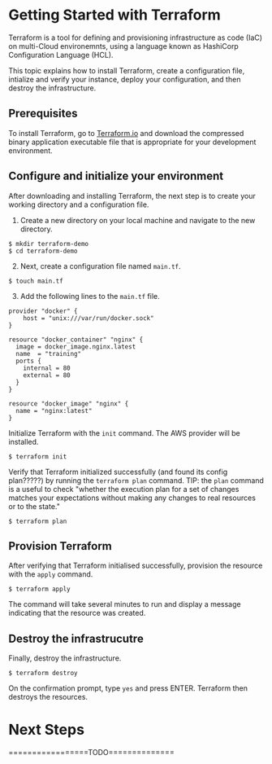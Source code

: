 # Getting Started with Terraform

Terraform is a tool for defining and provisioning infrastructure as code (IaC) on multi-Cloud environemnts, using a language known as HashiCorp Configuration Language (HCL).

This topic explains how to install Terraform, create a configuration file, intialize and verify your instance, deploy your configuration, and then destroy the infrastructure.

## Prerequisites

To install Terraform, go to [Terraform.io](https://www.terraform.io/downloads.html) and download the compressed binary application executable file that is appropriate for your development environment.

## Configure and initialize your environment 

After downloading and installing Terraform, the next step is to create your working directory and a configuration file.

1. Create a new directory on your local machine and navigate to the new directory.

```shell
$ mkdir terraform-demo
$ cd terraform-demo
```

2. Next, create a configuration file named `main.tf`.

```shell
$ touch main.tf
```

3. Add the following lines to the `main.tf` file.

```hcl
provider "docker" {
    host = "unix:///var/run/docker.sock"
}

resource "docker_container" "nginx" {
  image = docker_image.nginx.latest
  name  = "training"
  ports {
    internal = 80
    external = 80
  }
}

resource "docker_image" "nginx" {
  name = "nginx:latest"
}
```

Initialize Terraform with the `init` command. The AWS provider will be installed. 

```shell
$ terraform init
```

Verify that Terraform initialized successfully (and found its config plan?????) by running the `terraform plan` command. TIP: the `plan` command is a useful to check "whether the execution plan for a set of changes matches your expectations without making any changes to real resources or to the state."

```shell
$ terraform plan
```

## Provision Terraform
After verifying that Terraform initialised successfully, provision the resource with the `apply` command.

```shell
$ terraform apply
```

The command will take several minutes to run and display a message indicating that the resource was created.

## Destroy the infrastrucutre

Finally, destroy the infrastructure.

```shell
$ terraform destroy
```
 
 On the confirmation prompt, type `yes` and press ENTER. Terraform then destroys the resources.

# Next Steps
=================TODO==============

